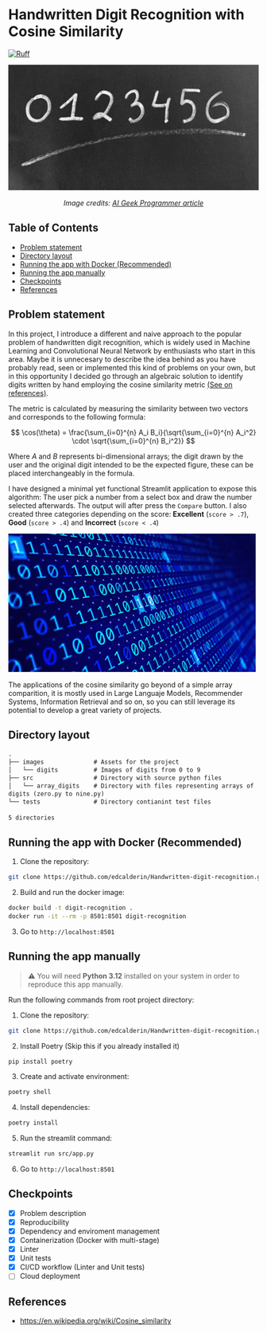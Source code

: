 # Handwritten Digit Recognition with Cosine Similarity

[![Ruff](https://img.shields.io/endpoint?url=https://raw.githubusercontent.com/astral-sh/ruff/main/assets/badge/v2.json)](https://github.com/astral-sh/ruff)

![Cover image](./images/cover.jpg)
*<p align="center">Image credits: <a href='https://aigeekprogrammer.com/keras-python-mnist-handwritten-digit-recognition/'>AI Geek Programmer article</a></p>*

## Table of Contents

* [Problem statement](#problem-statement)
* [Directory layout](#directory-layout)
* [Running the app with Docker (Recommended)](#running-the-app-with-docker-recommended)
* [Running the app manually](#running-the-app-manually)
* [Checkpoints](#checkpoints)
* [References](#references)

## Problem statement

In this project, I introduce a different and naive approach to the popular problem of handwritten digit recognition, which is widely used in Machine Learning and Convolutional Neural Network by enthusiasts who start in this area. Maybe it is unnecesary to describe the idea behind as you have probably read, seen or implemented this kind of problems on your own, but in this opportunity I decided go through an algebraic solution to identify digits written by hand employing the cosine similarity metric [(See on references)](#references). 

The metric is calculated by measuring the similarity between two vectors and corresponds to the following formula:

$$ \cos(\theta) = \frac{\sum_{i=0}^{n} A_i B_i}{\sqrt{\sum_{i=0}^{n} A_i^2} \cdot \sqrt{\sum_{i=0}^{n} B_i^2}} $$


Where *A* and *B* represents bi-dimensional arrays; the digit drawn by the user and the original digit intended to be the expected figure, these can be placed interchangeably in the formula.

I have designed a minimal yet functional Streamlit application to expose this algorithm: The user pick a number from a select box and draw the number selected afterwards. The output will after press the `Compare` button. I also created three categories depending on the score: **Excellent** (`score > .7`), **Good** (`score > .4`) and **Incorrect** (`score < .4`) 

![Alt text](./images/code_gif.gif)

The applications of the cosine similarity go beyond of a simple array comparition, it is mostly used in Large Languaje Models, Recommender Systems, Information Retrieval and so on, so you can still leverage its potential to develop a great variety of projects.

## Directory layout

```
.
├── images              # Assets for the project
│   └── digits          # Images of digits from 0 to 9
├── src                 # Directory with source python files
│   └── array_digits    # Directory with files representing arrays of digits (zero.py to nine.py)
└── tests               # Directory contianint test files

5 directories
```

## Running the app with Docker (Recommended)

1. Clone the repository:
```bash
git clone https://github.com/edcalderin/Handwritten-digit-recognition.git
```
2. Build and run the docker image:
```bash
docker build -t digit-recognition .
docker run -it --rm -p 8501:8501 digit-recognition
```

3. Go to `http://localhost:8501`

## Running the app manually

> :warning: You will need **Python 3.12** installed on your system in order to reproduce this app manually.

Run the following commands from root project directory:

1. Clone the repository:
```bash
git clone https://github.com/edcalderin/Handwritten-digit-recognition.git
```
2. Install Poetry (Skip this if you already installed it)
```bash
pip install poetry
```
3. Create and activate environment:
```bash
poetry shell
```
4. Install dependencies:
```bash
poetry install
```
5. Run the streamlit command:
```bash
streamlit run src/app.py
```
6. Go to `http://localhost:8501`

## Checkpoints

- [x] Problem description
- [x] Reproducibility
- [x] Dependency and enviroment management
- [x] Containerization (Docker with multi-stage)
- [x] Linter
- [x] Unit tests
- [x] CI/CD workflow (Linter and Unit tests)
- [ ] Cloud deployment

## References

* https://en.wikipedia.org/wiki/Cosine_similarity